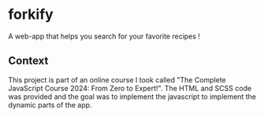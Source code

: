 # forkify
A web-app that helps you search for your favorite recipes !
## Context
This project is part of an online course I took called "The Complete JavaScript Course 2024: From Zero to Expert!". The HTML and SCSS code was provided and the goal was to implement the javascript to implement the dynamic parts of the app.
